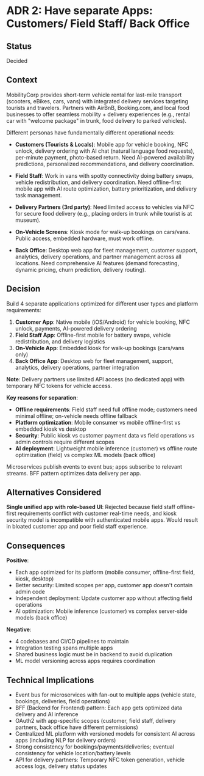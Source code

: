 # ADR 2: Have separate Apps: Customers/ Field Staff/ Back Office

## Status

Decided

## Context

MobilityCorp provides short-term vehicle rental for last-mile transport (scooters, eBikes, cars, vans) with integrated delivery services targeting tourists and travelers. Partners with AirBnB, Booking.com, and local food businesses to offer seamless mobility + delivery experiences (e.g., rental car with "welcome package" in trunk, food delivery to parked vehicles).

Different personas have fundamentally different operational needs:

- **Customers (Tourists & Locals)**: Mobile app for vehicle booking, NFC unlock, delivery ordering with AI chat (natural language food requests), per-minute payment, photo-based return. Need AI-powered availability predictions, personalized recommendations, and delivery coordination.

- **Field Staff**: Work in vans with spotty connectivity doing battery swaps, vehicle redistribution, and delivery coordination. Need offline-first mobile app with AI route optimization, battery prioritization, and delivery task management.

- **Delivery Partners (3rd party)**: Need limited access to vehicles via NFC for secure food delivery (e.g., placing orders in trunk while tourist is at museum).

- **On-Vehicle Screens**: Kiosk mode for walk-up bookings on cars/vans. Public access, embedded hardware, must work offline.

- **Back Office**: Desktop web app for fleet management, customer support, analytics, delivery operations, and partner management across all locations. Need comprehensive AI features (demand forecasting, dynamic pricing, churn prediction, delivery routing).

## Decision

Build 4 separate applications optimized for different user types and platform requirements:

1. **Customer App**: Native mobile (iOS/Android) for vehicle booking, NFC unlock, payments, AI-powered delivery ordering
2. **Field Staff App**: Offline-first mobile for battery swaps, vehicle redistribution, and delivery logistics
3. **On-Vehicle App**: Embedded kiosk for walk-up bookings (cars/vans only)
4. **Back Office App**: Desktop web for fleet management, support, analytics, delivery operations, partner integration

**Note**: Delivery partners use limited API access (no dedicated app) with temporary NFC tokens for vehicle access.

**Key reasons for separation**:
- **Offline requirements**: Field staff need full offline mode; customers need minimal offline; on-vehicle needs offline fallback
- **Platform optimization**: Mobile consumer vs mobile offline-first vs embedded kiosk vs desktop
- **Security**: Public kiosk vs customer payment data vs field operations vs admin controls require different scopes
- **AI deployment**: Lightweight mobile inference (customer) vs offline route optimization (field) vs complex ML models (back office)

Microservices publish events to event bus; apps subscribe to relevant streams. BFF pattern optimizes data delivery per app.

## Alternatives Considered

**Single unified app with role-based UI**: Rejected because field staff offline-first requirements conflict with customer real-time needs, and kiosk security model is incompatible with authenticated mobile apps. Would result in bloated customer app and poor field staff experience.

## Consequences

**Positive**:
- Each app optimized for its platform (mobile consumer, offline-first field, kiosk, desktop)
- Better security: Limited scopes per app, customer app doesn't contain admin code
- Independent deployment: Update customer app without affecting field operations
- AI optimization: Mobile inference (customer) vs complex server-side models (back office)

**Negative**:
- 4 codebases and CI/CD pipelines to maintain
- Integration testing spans multiple apps
- Shared business logic must be in backend to avoid duplication
- ML model versioning across apps requires coordination

## Technical Implications

- Event bus for microservices with fan-out to multiple apps (vehicle state, bookings, deliveries, field operations)
- BFF (Backend for Frontend) pattern: Each app gets optimized data delivery and AI inference
- OAuth2 with app-specific scopes (customer, field staff, delivery partners, back office have different permissions)
- Centralized ML platform with versioned models for consistent AI across apps (including NLP for delivery orders)
- Strong consistency for bookings/payments/deliveries; eventual consistency for vehicle location/battery levels
- API for delivery partners: Temporary NFC token generation, vehicle access logs, delivery status updates
